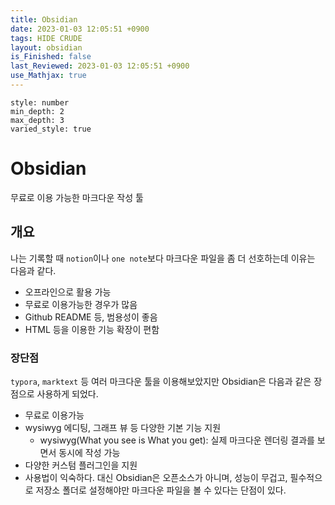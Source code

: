 ```yaml
---
title: Obsidian
date: 2023-01-03 12:05:51 +0900
tags: HIDE CRUDE 
layout: obsidian
is_Finished: false
last_Reviewed: 2023-01-03 12:05:51 +0900
use_Mathjax: true
---
```


```toc
style: number
min_depth: 2
max_depth: 3
varied_style: true
```

# Obsidian

무료로 이용 가능한 마크다운 작성 툴
## 개요
나는 기록할 때 `notion`이나 `one note`보다 마크다운 파일을 좀 더 선호하는데 이유는 다음과 같다.
- 오프라인으로 활용 가능
- 무료로 이용가능한 경우가 많음
- Github README 등, 범용성이 좋음
- HTML 등을 이용한 기능 확장이 편함
### 장단점
`typora`, `marktext` 등 여러 마크다운 툴을 이용해보았지만 Obsidian은 다음과 같은 장점으로 사용하게 되었다.
- 무료로 이용가능
- wysiwyg 에디팅, 그래프 뷰 등 다양한 기본 기능 지원
	- wysiwyg(What you see is What you get): 실제 마크다운 렌더링 결과를 보면서 동시에 작성 가능
- 다양한 커스텀 플러그인을 지원
- 사용법이 익숙하다.
대신 Obsidian은 오픈소스가 아니며, 성능이 무겁고, 필수적으로 저장소 폴더로 설정해야만 마크다운 파일을 볼 수 있다는 단점이 있다.
